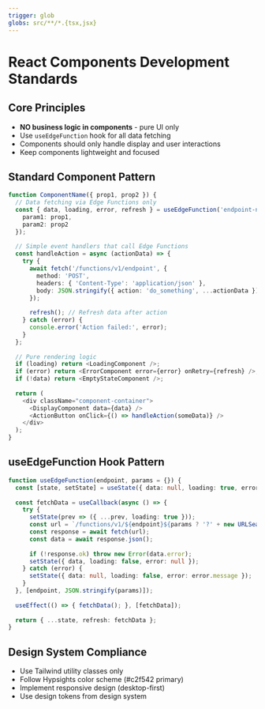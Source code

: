 ```yaml
---
trigger: glob
globs: src/**/*.{tsx,jsx}
---
```


# React Components Development Standards

## Core Principles
- **NO business logic in components** - pure UI only
- Use `useEdgeFunction` hook for all data fetching
- Components should only handle display and user interactions
- Keep components lightweight and focused

## Standard Component Pattern
```typescript
function ComponentName({ prop1, prop2 }) {
  // Data fetching via Edge Functions only
  const { data, loading, error, refresh } = useEdgeFunction('endpoint-name', {
    param1: prop1,
    param2: prop2
  });
  
  // Simple event handlers that call Edge Functions
  const handleAction = async (actionData) => {
    try {
      await fetch('/functions/v1/endpoint', {
        method: 'POST',
        headers: { 'Content-Type': 'application/json' },
        body: JSON.stringify({ action: 'do_something', ...actionData })
      });
      
      refresh(); // Refresh data after action
    } catch (error) {
      console.error('Action failed:', error);
    }
  };
  
  // Pure rendering logic
  if (loading) return <LoadingComponent />;
  if (error) return <ErrorComponent error={error} onRetry={refresh} />;
  if (!data) return <EmptyStateComponent />;
  
  return (
    <div className="component-container">
      <DisplayComponent data={data} />
      <ActionButton onClick={() => handleAction(someData)} />
    </div>
  );
}
```

## useEdgeFunction Hook Pattern
```typescript
function useEdgeFunction(endpoint, params = {}) {
  const [state, setState] = useState({ data: null, loading: true, error: null });
  
  const fetchData = useCallback(async () => {
    try {
      setState(prev => ({ ...prev, loading: true }));
      const url = `/functions/v1/${endpoint}${params ? '?' + new URLSearchParams(params) : ''}`;
      const response = await fetch(url);
      const data = await response.json();
      
      if (!response.ok) throw new Error(data.error);
      setState({ data, loading: false, error: null });
    } catch (error) {
      setState({ data: null, loading: false, error: error.message });
    }
  }, [endpoint, JSON.stringify(params)]);
  
  useEffect(() => { fetchData(); }, [fetchData]);
  
  return { ...state, refresh: fetchData };
}
```

## Design System Compliance
- Use Tailwind utility classes only
- Follow Hypsights color scheme (#c2f542 primary)
- Implement responsive design (desktop-first)
- Use design tokens from design system